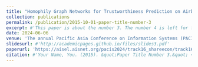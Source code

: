 ```yaml
---
title: "Homophily Graph Networks for Trustworthiness Prediction on Airbnb"
collection: publications
permalink: /publication/2015-10-01-paper-title-number-3
excerpt: #'This paper is about the number 3. The number 4 is left for future work.'
date: 2024-06-06
venue: 'The annual Pacific Asia Conference on Information Systems (PACIS)'
slidesurl: #'http://academicpages.github.io/files/slides3.pdf'
paperurl: 'https://aisel.aisnet.org/pacis2024/track16_shareecon/track16_shareecon/4/'
citation: #'Your Name, You. (2015). &quot;Paper Title Number 3.&quot; <i>Journal 1</i>. 1(3).'
---
```

